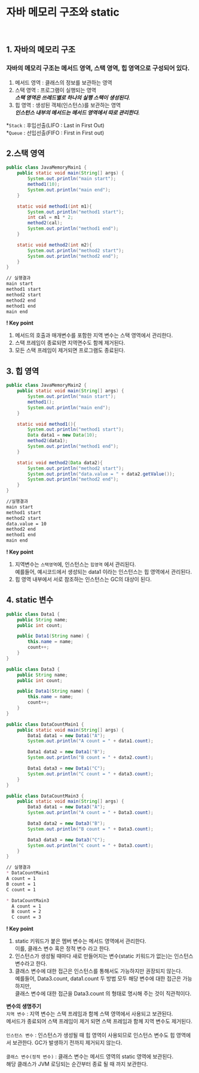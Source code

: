 # 자바 메모리 구조와 static
<br>

## 1. 자바의 메모리 구조
### 자바의 메모리 구조는 메서드 영역, 스택 영역, 힙 영역으로 구성되어 있다.
1. 메서드 영역 : 클래스의 정보를 보관하는 영역
2. 스택 영역 : 프로그램이 실행되는 영역<br>
***스택 영역은 쓰레드별로 하나의 실행 스택이 생성된다.***
3. 힙 영역 : 생성된 객체(인스턴스)를 보관하는 영역<br>
***인스턴스 내부의 메서드는 메서드 영역에서 따로 관리한다.***

*`Stack` : 후입선출(LIFO : Last in First Out)<br>
*`Queue` : 선입선출(FIFO : First in First out)<br>

## 2.스택 영역

```java
public class JavaMemoryMain1 {
    public static void main(String[] args) {
        System.out.println("main start");
        method1(10);
        System.out.println("main end");
    }

    static void method1(int m1){
        System.out.println("method1 start");
        int cal = m1 * 2;
        method2(cal);
        System.out.println("method1 end");
    }

    static void method2(int m2){
        System.out.println("method2 start");
        System.out.println("method2 end");
    }
}
```

```markdown
// 실행결과
main start
method1 start
method2 start
method2 end
method1 end
main end
```

**! Key point**<br>
1. 메서드의 호출과 매개변수를 포함한 지역 변수는 스택 영역에서 관리한다.
2. 스택 프레임이 종료되면 지역면수도 함께 제거된다.
3. 모든 스택 프레임이 제거되면 프로그램도 종료된다.

## 3. 힙 영역

```java
public class JavaMemoryMain2 {
    public static void main(String[] args) {
        System.out.println("main start");
        method1();
        System.out.println("main end");
    }

    static void method1(){
        System.out.println("method1 start");
        Data data1 = new Data(10);
        method2(data1);
        System.out.println("method1 end");
    }

    static void method2(Data data2){
        System.out.println("method2 start");
        System.out.println("data.value = " + data2.getValue());
        System.out.println("method2 end");
    }
}
```

```markdown
//실행결과
main start
method1 start
method2 start
data.value = 10
method2 end
method1 end
main end
```

**! Key point**<br>
1. 지역변수는 `스택영역`에, 인스턴스는 `힙영역` 에서 관리된다.<br>
예를들어, 예시코드에서 생성되는 data1 이라는 인스턴스는 힙 영역에서 관리된다.<br>
2. 힙 영역 내부에서 서로 참조하는 인스턴스는 GC의 대상이 된다.


## 4. static 변수

```java
public class Data1 {
    public String name;
    public int count;

    public Data1(String name) {
        this.name = name;
        count++;
    }
}

public class Data3 {
    public String name;
    public int count;

    public Data1(String name) {
        this.name = name;
        count++;
    }
}

public class DataCountMain1 {
    public static void main(String[] args) {
        Data1 data1 = new Data1("A");
        System.out.println("A count = " + data1.count);

        Data1 data2 = new Data1("B");
        System.out.println("B count = " + data2.count);

        Data1 data3 = new Data1("C");
        System.out.println("C count = " + data3.count);
    }
}

public class DataCountMain3 {
    public static void main(String[] args) {
        Data3 data1 = new Data3("A");
        System.out.println("A count = " + Data3.count);

        Data3 data2 = new Data3("B");
        System.out.println("B count = " + Data3.count);

        Data3 data3 = new Data3("C");
        System.out.println("C count = " + Data3.count);
    }
}
```

```markdown
// 실행결과
* DataCountMain1
A count = 1
B count = 1
C count = 1

* DataCountMain3
  A count = 1
  B count = 2
  C count = 3
```

**! Key point**<br>
1. static 키워드가 붙은 멤버 변수는 메서드 영역에서 관리한다.<br>이를, 클래스 변수 혹은 정적 변수 라고 한다. <br>
2. 인스턴스가 생성될 때마다 새로 만들어지는 변수(static 키워드가 없는)는 인스턴스 변수라고 한다.
3. 클래스 변수에 대한 접근은 인스턴스를 통해서도 가능하지만 권장되지 않는다.<br>
예를들어, Data3.count, data1.count 두 방법 모두 해당 변수에 대한 접근은 가능하지만, <br>
클래스 변수에 대한 접근을 Data3.count 의 형태로 명시해 주는 것이 직관적이다.

**변수의 생명주기**<br>
`지역 변수` : 지역 변수는 스택 프레임과 함께 스택 영역에서 사용되고 보관된다.<br>
메서드가 종료되어 스택 프레임이 제거 되면 스택 프레임과 함께 지역 변수도 제거된다.<br><br>
`인스턴스 변수` : 인스턴스가 생성될 때 힙 영역이 사용되므로 인스턴스 변수도 힙 영역에서 보관한다. GC가 발생하기 전까지 제거되지 않는다.
<br><br>
`클래스 변수(정적 변수)` : 클래스 변수는 메서드 영역의 static 영역에 보관된다.<br> 해당 클래스가 JVM 로딩되는 순간부터 종료 될 때 까지 보관한다.
<br><br><br><br><br><br><br><br><br><br>
